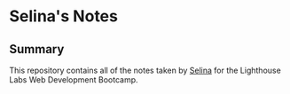 # Selina's Notes
## Summary
This repository contains all of the notes taken by [Selina](https://github.com/sselinatoledo/lighthouse-web-notes) for the Lighthouse Labs Web Development Bootcamp.
